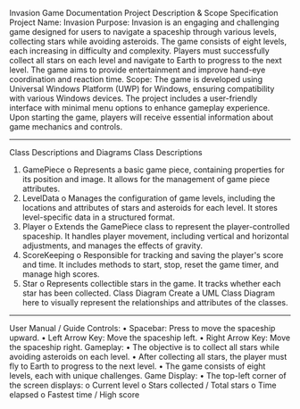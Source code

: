 Invasion Game Documentation
Project Description & Scope Specification
Project Name: Invasion
Purpose:
Invasion is an engaging and challenging game designed for users to navigate a spaceship through various levels, collecting stars while avoiding asteroids. The game consists of eight levels, each increasing in difficulty and complexity. Players must successfully collect all stars on each level and navigate to Earth to progress to the next level. The game aims to provide entertainment and improve hand-eye coordination and reaction time.
Scope:
The game is developed using Universal Windows Platform (UWP) for Windows, ensuring compatibility with various Windows devices. The project includes a user-friendly interface with minimal menu options to enhance gameplay experience. Upon starting the game, players will receive essential information about game mechanics and controls.
________________________________________
Class Descriptions and Diagrams
Class Descriptions
1.	GamePiece
o	Represents a basic game piece, containing properties for its position and image. It allows for the management of game piece attributes.
2.	LevelData
o	Manages the configuration of game levels, including the locations and attributes of stars and asteroids for each level. It stores level-specific data in a structured format.
3.	Player
o	Extends the GamePiece class to represent the player-controlled spaceship. It handles player movement, including vertical and horizontal adjustments, and manages the effects of gravity.
4.	ScoreKeeping
o	Responsible for tracking and saving the player's score and time. It includes methods to start, stop, reset the game timer, and manage high scores.
5.	Star
o	Represents collectible stars in the game. It tracks whether each star has been collected.
Class Diagram
Create a UML Class Diagram here to visually represent the relationships and attributes of the classes.
________________________________________
User Manual / Guide
Controls:
•	Spacebar: Press to move the spaceship upward.
•	Left Arrow Key: Move the spaceship left.
•	Right Arrow Key: Move the spaceship right.
Gameplay:
•	The objective is to collect all stars while avoiding asteroids on each level.
•	After collecting all stars, the player must fly to Earth to progress to the next level.
•	The game consists of eight levels, each with unique challenges.
Game Display:
•	The top-left corner of the screen displays:
o	Current level
o	Stars collected / Total stars
o	Time elapsed
o	Fastest time / High score
